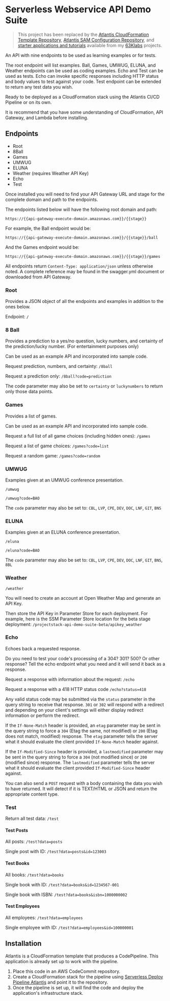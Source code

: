 # Serverless Webservice API Demo Suite

> This project has been replaced by the [Atlantis CloudFormation Template Repository](https://github.com/63Klabs/atlantis-cfn-template-repo-for-serverless-deployments), [Atlantis SAM Configuration Repository](https://github.com/63Klabs/atlantis-cfn-configuration-repo-for-serverless-deployments), and [starter applications and tutorials](https://github.com/63Klabs/atlantis-tutorials) available from my [63Klabs](https://github.com/63klabs) projects.
> 
An API with nine endpoints to be used as learning examples or for tests. 

The root endpoint will list examples. Ball, Games, UMWUG, ELUNA, and Weather endpoints can be used as coding examples. Echo and Test can be used as tests. Echo can invoke specific responses including HTTP status and body values to test against your code. Test endpoint can be extended to return any test data you wish.

Ready to be deployed as a CloudFormation stack using the Atlantis CI/CD Pipeline or on its own.

It is recommend that you have some understanding of CloudFormation, API Gateway, and Lambda before installing.

## Endpoints

- Root
- 8Ball
- Games
- UMWUG
- ELUNA
- Weather (requires  Weather API Key)
- Echo
- Test

Once installed you will need to find your API Gateway URL and stage for the complete domain and path to the endpoints.

The endpoints listed below will have the following root domain and path: 

`https://{{api-gateway-execute-domain.amazonaws.com}}/{{stage}}`

For example, the Ball endpoint would be:

`https://{{api-gateway-execute-domain.amazonaws.com}}/{{stage}}/ball`

And the Games endpoint would be:

`https://{{api-gateway-execute-domain.amazonaws.com}}/{{stage}}/games`

All endpoints return `Content-Type: application/json` unless otherwise noted. A complete reference may be found in the swagger.yml document or downloaded from API Gateway.

### Root

Provides a JSON object of all the endpoints and examples in addition to the ones below.

Endpoint: `/`

### 8 Ball

Provides a prediction to a yes/no question, lucky numbers, and certainty of the prediction/lucky number. (For entertainment purposes only)

Can be used as an example API and incorporated into sample code.

Request prediction, numbers, and certainty: `/8ball`

Request a prediction only: `/8ball?code=prediction`

The code parameter may also be set to `certainty` or `luckynumbers` to return only those data points.

### Games

Provides a list of games.

Can be used as an example API and incorporated into sample code.

Request a full list of all game choices (including hidden ones): `/games`

Request a list of game choices: `/games?code=list`

Request a random game: `/games?code=random`

### UMWUG

Examples given at an UMWUG conference presentation.

`/umwug`

`/umwug?code=BAO`

The `code` parameter may also be set to: `CBL`, `LVP`, `CPE`, `DEV`, `DOC`, `LNF`, `GIT`, `BNS`

### ELUNA

Examples given at an ELUNA conference presentation.

`/eluna`

`/eluna?code=BAO`

The `code` parameter may also be set to: `CBL`, `LVP`, `CPE`, `DEV`, `DOC`, `LNF`, `GIT`, `BNS`, `8BL`

### Weather

`/weather`

You will need to create an account at Open Weather Map and generate an API Key. 

Then store the API Key in Parameter Store for each deployment. For example, here is the SSM Parameter Store location for the beta stage deployment: `/projectstack-api-demo-suite-beta/apikey_weather`

### Echo

Echoes back a requested response.

Do you need to test your code's processing of a 304? 301? 500? Or other response? Tell the echo endpoint what you need and it will send it back as a response.

Request a response with information about the request: `/echo`

Request a response with a 418 HTTP status code `/echo?status=418`

Any valid status code may be submitted via the `status` parameter in the query string to receive that response. `301` or `302` will respond with a redirect and depending on your client's settings will either display redirect information or perform the redirect.

If the `If-None-Match` header is provided, an `etag` parameter may be sent in the query string to force a `304` (Etag the same, not modified) or `200` (Etag does not match, modified) response. The `etag` parameter tells the server what it should evaluate the client provided `If-None-Match` header against.

If the `If-Modified-Since` header is provided, a `lastmodified` parameter may be sent in the query string to force a `304` (not modified since) or `200` (modified since) response. The `lastmodified` parameter tells the server what it should evaluate the client provided `If-Modified-Since` header against.

You can also send a `POST` request with a body containing the data you wish to have returned. It will detect if it is TEXT/HTML or JSON and return the appropriate content type.

### Test

Return all test data: `/test`

#### Test Posts

All posts: `/test?data=posts`

Single post with ID: `/test?data=posts&id=123003`

#### Test Books

All books: `/test?data=books`

Single book with ID: `/test?data=books&id=1234567-001`

Single book with ISBN: `/test?data=books&isbn=1000000002`

#### Test Employees

All employees: `/test?data=employees`

Single employee with ID: `/test?data=employees&id=100000001`

## Installation

Atlantis is a CloudFormation template that produces a CodePipeline. This application is already set up to work with the pipeline.

1. Place this code in an AWS CodeCommit repository.
2. Create a CloudFormation stack for the pipeline using [Serverless Deploy Pipeline Atlantis](https://github.com/chadkluck/serverless-deploy-pipeline-atlantis) and point it to the repository.
3. Once the pipeline is set up, it will find the code and deploy the application's infrastructure stack.
